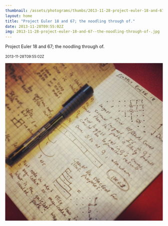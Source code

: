 ```yaml
---
thumbnail: /assets/photograms/thumbs/2013-11-28-project-euler-18-and-67--the-noodling-through-of-.jpg
layout: home
title: "Project Euler 18 and 67; the noodling through of."
date: 2013-11-28T09:55:02Z
img: 2013-11-28-project-euler-18-and-67--the-noodling-through-of-.jpg
---
```


Project Euler 18 and 67; the noodling through of.

<small>2013-11-28T09:55:02Z</small>

![Project Euler 18 and 67; the noodling through of.](2013-11-28-project-euler-18-and-67--the-noodling-through-of-.jpg)
